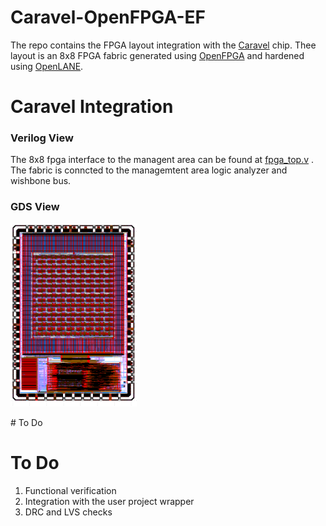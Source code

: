 # Caravel-OpenFPGA-EF

The repo contains the FPGA layout integration with the [Caravel](https://github.com/efabless/caravel.git) chip.
Thee layout is an 8x8 FPGA fabric generated using [OpenFPGA](https://github.com/lnis-uofu/OpenFPGA) and hardened using [OpenLANE](https://github.com/efabless/openlane). 

# Caravel Integration

### Verilog View

The 8x8 fpga interface to the managent area can be found at [fpga_top.v]() . The fabric is conncted to the managemtent area logic analyzer and wishbone bus. 

### GDS View

<p align=”center”>
<img src="doc/images/Caravel-FPGA.png" width="40%" height="40%">
</p># To Do

# To Do

1. Functional verification
2. Integration with the user project wrapper  
3. DRC and LVS checks
